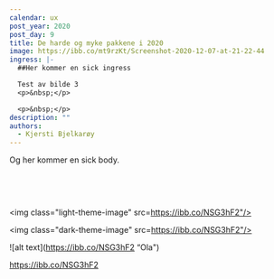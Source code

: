 ```yaml
---
calendar: ux
post_year: 2020
post_day: 9
title: De harde og myke pakkene i 2020
image: https://ibb.co/mt9rzKt/Screenshot-2020-12-07-at-21-22-44
ingress: |-
  ##Her kommer en sick ingress

  Test av bilde 3
  <p>&nbsp;</p>

  <p>&nbsp;</p>
description: ""
authors:
  - Kjersti Bjelkarøy
---
```

Og her kommer en sick body.

<p>&nbsp;</p>

<p>&nbsp;</p>



<img class="light-theme-image" src=https://ibb.co/NSG3hF2"/>

<img class="dark-theme-image" src=https://ibb.co/NSG3hF2"/>


!\[alt text](https://ibb.co/NSG3hF2 “Ola")



https://ibb.co/NSG3hF2